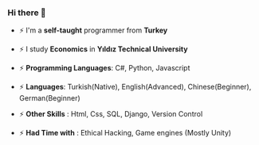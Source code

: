 ### Hi there 👋


- ⚡ I'm a **self-taught** programmer from **Turkey**

- ⚡ I study **Economics** in **Yıldız Technical University**

- ⚡ **Programming Languages**: C#, Python, Javascript

- ⚡ **Languages**: Turkish(Native), English(Advanced), Chinese(Beginner), German(Beginner)

- ⚡ **Other Skills** : Html, Css, SQL, Django, Version Control

- ⚡ **Had Time with** : Ethical Hacking, Game engines (Mostly Unity)

